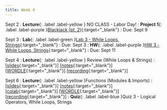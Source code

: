 ```yaml
---
title: Week 4
---
```


Sept 2
: **Lecture**{: .label .label-yellow } NO CLASS - Labor Day!
: **Project 1**{: .label .label-purple }[Blackjack (pt. 2)](https://edstem.org/us/courses/61483/lessons/116426){:target="_blank"}
  : Due: Sept 9

Sept 3
: **Lab**{: .label .label-green }[Lab 3 - While Loops, Strings](https://edstem.org/us/courses/61483/lessons/115404){:target="_blank"}
  : Due: Sept 3
: **HW**{: .label .label-purple }[HW 3 - While Loops, Strings](https://edstem.org/us/courses/61483/lessons/115341){:target="_blank"}
  : Due: Sept 11

Sept 4
: **Lecture**{: .label .label-yellow } Review (While Loops & Strings)
  :  \[[slides](https://docs.google.com/presentation/d/1bKBPqWBG7GTXeiDnds7mgb4eEGsOq2xULHylkRgRCtk/edit?usp=sharing){:target="_blank"}\] \[[notes](https://docs.google.com/document/d/1_bKxLSDo4hIycIf-XrGGguRnoNXNP2t0SX0W5uj-p4A/edit?usp=sharing){:target="_blank"}\] \[[WORDLE](https://colab.research.google.com/drive/1LsFbdIBOgqjD2aXJy7ThC2cj-1ovnSLr?usp=sharing){:target="_blank"}\] \[[recording](https://youtu.be/Z0oi8JCgNqo){:target="_blank"}\]

Sept 6
: **Lecture**{: .label .label-yellow }Functions (Modules & Imports)
  : \[[slides](https://docs.google.com/presentation/d/1DlMqaVIrF6rhZWQ_7ku0jgI41um0iLqre7kga1y-WvU/edit?usp=sharing){:target="_blank"}\] \[[notes](https://docs.google.com/document/d/18HnlTs3VeyICexorlJMgZVO__dhFxSOp5oIUXxYKiZI/edit?usp=sharing){:target="_blank"}\] \[[colab](https://colab.research.google.com/drive/1y3_jINRk9IgtmwRWEgvdceeT1nJ3LnXJ?usp=sharing){:target="_blank"}\] \[[WORDLE](https://colab.research.google.com/drive/1LsFbdIBOgqjD2aXJy7ThC2cj-1ovnSLr?usp=sharing){:target="_blank"}\] \[[recording](https://youtu.be/w0bhtd3mn40){:target="_blank"}\]
: **Quiz**{: .label .label-blue }Quiz 3 - Logical Operators, While Loops, Strings